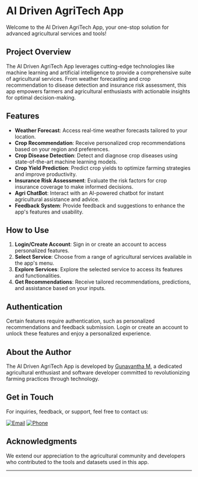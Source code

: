 # AI Driven AgriTech App

Welcome to the AI Driven AgriTech App, your one-stop solution for advanced agricultural services and tools!

## Project Overview

The AI Driven AgriTech App leverages cutting-edge technologies like machine learning and artificial intelligence to provide a comprehensive suite of agricultural services. From weather forecasting and crop recommendation to disease detection and insurance risk assessment, this app empowers farmers and agricultural enthusiasts with actionable insights for optimal decision-making.

## Features

- **Weather Forecast**: Access real-time weather forecasts tailored to your location.
- **Crop Recommendation**: Receive personalized crop recommendations based on your region and preferences.
- **Crop Disease Detection**: Detect and diagnose crop diseases using state-of-the-art machine learning models.
- **Crop Yield Prediction**: Predict crop yields to optimize farming strategies and improve productivity.
- **Insurance Risk Assessment**: Evaluate the risk factors for crop insurance coverage to make informed decisions.
- **Agri ChatBot**: Interact with an AI-powered chatbot for instant agricultural assistance and advice.
- **Feedback System**: Provide feedback and suggestions to enhance the app's features and usability.

## How to Use

1. **Login/Create Account**: Sign in or create an account to access personalized features.
2. **Select Service**: Choose from a range of agricultural services available in the app's menu.
3. **Explore Services**: Explore the selected service to access its features and functionalities.
4. **Get Recommendations**: Receive tailored recommendations, predictions, and assistance based on your inputs.

## Authentication

Certain features require authentication, such as personalized recommendations and feedback submission. Login or create an account to unlock these features and enjoy a personalized experience.

## About the Author

The AI Driven AgriTech App is developed by [Gunavantha M](https://github.com/Gunavantha2669/ai-driven-agri-tech-app.git), a dedicated agricultural enthusiast and software developer committed to revolutionizing farming practices through technology.

## Get in Touch

For inquiries, feedback, or support, feel free to contact us:

[![Email](https://img.shields.io/badge/Email-gunavanthagowda10@gmail.com-ff69b4?style=for-the-badge&logo=gmail&logoColor=white)](mailto:gunavanthagowda10@gmail.com)
[![Phone](https://img.shields.io/badge/Phone-%2B91%209353888374-ff69b4?style=for-the-badge&logo=phone&logoColor=white)](tel:+917760683227)


## Acknowledgments

We extend our appreciation to the agricultural community and developers who contributed to the tools and datasets used in this app.


---
